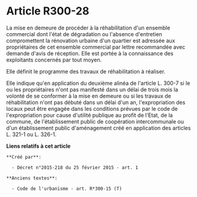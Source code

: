 # Article R300-28

La mise en demeure de procéder à la réhabilitation d'un ensemble commercial dont l'état de dégradation ou l'absence
d'entretien compromettent la rénovation urbaine d'un quartier est adressée aux propriétaires de cet ensemble commercial par
lettre recommandée avec demande d'avis de réception. Elle est portée à la connaissance des exploitants concernés par tout
moyen. 

Elle définit le programme des travaux de réhabilitation à réaliser. 

Elle indique qu'en application du deuxième alinéa de l'article L. 300-7 si le ou les propriétaires n'ont pas manifesté dans
un délai de trois mois la volonté de se conformer à la mise en demeure ou si les travaux de réhabilitation n'ont pas débuté
dans un délai d'un an, l'expropriation des locaux peut être engagée dans les conditions prévues par le code de
l'expropriation pour cause d'utilité publique au profit de l'Etat, de la commune, de l'établissement public de coopération
intercommunale ou d'un établissement public d'aménagement créé en application des articles L. 321-1 ou L. 326-1.

**Liens relatifs à cet article**

	**Créé par**:

	  - Décret n°2015-218 du 25 février 2015 - art. 1

	**Anciens textes**:

	  - Code de l'urbanisme - art. R*300-15 (T)
